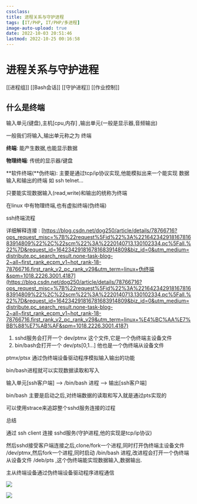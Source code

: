 ```yaml
---
cssclass:
title: 进程关系与守护进程
tags: [IT/PHP, IT/PHP/多进程]
image-auto-upload: true
date: 2022-10-03 20:51:46
lastmod: 2022-10-25 00:16:58
---
```

# 进程关系与守护进程

[[进程组]]
[[Bash会话]]
[[守护进程]]
[[作业控制]]

## 什么是终端

输入单元(键盘),主机[cpu,内存] ,输出单元(一般是显示器,音频输出)

一般我们将输入,输出单元称之为 终端

**终端**: 能产生数据,也能显示数据

**物理终端**: 传统的显示器/键盘

**软件终端(**伪终端): 主要是通过tcp/ip协议实现,他能模拟出来一个能实现 数据输入和输出的终端 如 ssh telnet...

只要能实现数据输入(read,write)和输出的统称为终端

在linux 中有物理终端,也有虚拟终端(伪终端)

ssh终端流程

详细解释连接 : [https://blog.csdn.net/dog250/article/details/78766716?ops_request_misc=%7B%22request%5Fid%22%3A%22164234291816781683914809%22%2C%22scm%22%3A%2220140713.130102334.pc%5Fall.%22%7D&request_id=164234291816781683914809&biz_id=0&utm_medium=distribute.pc_search_result.none-task-blog-2~all~first_rank_ecpm_v1~hot_rank-18-78766716.first_rank_v2_pc_rank_v29&utm_term=linux+伪终端&spm=1018.2226.3001.4187](https://blog.csdn.net/dog250/article/details/78766716?ops_request_misc=%7B%22request%5Fid%22%3A%22164234291816781683914809%22%2C%22scm%22%3A%2220140713.130102334.pc%5Fall.%22%7D&request_id=164234291816781683914809&biz_id=0&utm_medium=distribute.pc_search_result.none-task-blog-2~all~first_rank_ecpm_v1~hot_rank-18-78766716.first_rank_v2_pc_rank_v29&utm_term=linux+%E4%BC%AA%E7%BB%88%E7%AB%AF&spm=1018.2226.3001.4187)

1.  sshd服务会打开一个 dev/ptmx 这个文件,它是一个伪终端主设备文件
2.  bin/bash会打开一个 dev/pts[0,1...] 他也是一个伪终端从设备文件

ptmx/ptsx 通过伪终端设备驱动程序模拟输入输出的功能

bin/bash进程就可以实现数据读取和写入

输入单元[ssh客户端] —> /bin/bash 进程 —> 输出[ssh客户端]

bin/bash 主要是启动之后,对终端数据的读取和写入就是通过pts实现的

可以使用strace来追踪整个sshd服务连接的过程

总结

通过 ssh client 连接 sshd服务(守护进程,他的实现是tcp/ip协议)

然后sshd接受客户端连接之后,clone/fork一个进程,同时打开伪终端主设备文件 /dev/ptmx,然后fork一个进程,同时启动 /bin/bash 进程,改进程会打开一个伪终端从设备文件 /deb/pts ,这个伪终端能实现数据输入,数据输出.

主从终端设备通过伪终端设备驱动程序进程通信

![](https://cdn.jsdelivr.net/gh/ayuayue/cdn/wolai/202201182251742.png)

![](https://cdn.jsdelivr.net/gh/ayuayue/cdn/wolai/202201172346501.png)